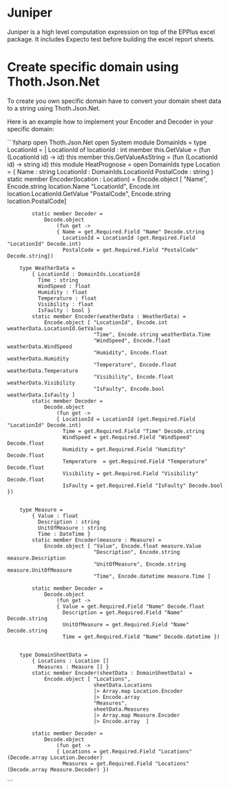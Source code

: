 # Juniper

Juniper is a high level computation expression on top of the EPPlus excel package. It includes Expecto test before building the excel report sheets.

# Create specific domain using Thoth.Json.Net

To create you own specific domain have to convert your domain sheet data to a string using Thoth.Json.Net.

Here is an example how to implement your Encoder and Decoder in your specific domain:

´´´fsharp
    open Thoth.Json.Net
    open System
    module DomainIds =
        type LocationId =
        | LocationId of locationId : int
            member this.GetValue = (fun (LocationId id) -> id) this
            member this.GetValueAsString = (fun (LocationId id) -> string id) this
    module HeatPrognose =
        open DomainIds
        type Location =
            { Name : string
              LocationId : DomainIds.LocationId
              PostalCode : string }
            static member Encoder(location : Location) =
                Encode.object [ "Name", Encode.string location.Name
                                "LocationId", Encode.int location.LocationId.GetValue
                                "PostalCode", Encode.string location.PostalCode]

            static member Decoder =
                Decode.object
                    (fun get ->
                    { Name = get.Required.Field "Name" Decode.string
                      LocationId = LocationId (get.Required.Field "LocationId" Decode.int)
                      PostalCode = get.Required.Field "PostalCode" Decode.string})

        type WeatherData =
            { LocationId : DomainIds.LocationId
              Time : string
              WindSpeed : float
              Humidity : float
              Temperature : float
              Visibility : float
              IsFaulty : bool }
            static member Encoder(weatherData : WeatherData) =
                Encode.object [ "LocationId", Encode.int weatherData.LocationId.GetValue
                                "Time", Encode.string weatherData.Time
                                "WindSpeed", Encode.float weatherData.WindSpeed
                                "Humidity", Encode.float weatherData.Humidity
                                "Temperature", Encode.float weatherData.Temperature
                                "Visibility", Encode.float weatherData.Visibility
                                "IsFaulty", Encode.bool weatherData.IsFaulty ]
            static member Decoder =
                Decode.object
                    (fun get ->
                    { LocationId = LocationId (get.Required.Field "LocationId" Decode.int)
                      Time = get.Required.Field "Time" Decode.string
                      WindSpeed = get.Required.Field "WindSpeed" Decode.float
                      Humidity = get.Required.Field "Humidity" Decode.float
                      Temperature  = get.Required.Field "Temperature" Decode.float
                      Visibility = get.Required.Field "Visibility" Decode.float
                      IsFaulty = get.Required.Field "IsFaulty" Decode.bool })

                               
        type Measure =
            { Value : float
              Description : string
              UnitOfMeasure : string
              Time : DateTime }
            static member Encoder(measure : Measure) =
                Encode.object [ "Value", Encode.float measure.Value
                                "Description", Encode.string measure.Description
                                "UnitOfMeasure", Encode.string measure.UnitOfMeasure
                                "Time", Encode.datetime measure.Time ]

            static member Decoder =
                Decode.object
                    (fun get ->
                    { Value = get.Required.Field "Name" Decode.float
                      Description = get.Required.Field "Name" Decode.string
                      UnitOfMeasure = get.Required.Field "Name" Decode.string
                      Time = get.Required.Field "Name" Decode.datetime })


        type DomainSheetData =
            { Locations : Location []
              Measures : Measure [] }
            static member Encoder(sheetData : DomainSheetData) =
                Encode.object [ "Locations",
                                sheetData.Locations
                                |> Array.map Location.Encoder
                                |> Encode.array
                                "Measures",
                                sheetData.Measures
                                |> Array.map Measure.Encoder
                                |> Encode.array  ]

            static member Decoder =
                Decode.object
                    (fun get ->
                    { Locations = get.Required.Field "Locations" (Decode.array Location.Decoder)
                      Measures = get.Required.Field "Locations" (Decode.array Measure.Decoder) })
´´´